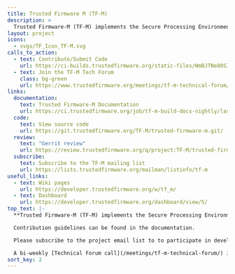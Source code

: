 ```yaml
---
title: Trusted Firmware M (TF-M)
description: >
  Trusted Firmware-M (TF-M) implements the Secure Processing Environment (SPE) for Armv8-M, Armv8.1-M architectures or dual-core platforms.
layout: project
icons:
  - svgs/TF_Icon_TF-M.svg
calls_to_action:
  - text: Contribute/Submit Code
    url: https://ci-builds.trustedfirmware.org/static-files/WmBJTNe80SIPX1mx4yVkyxdzgDV2-JiTIoT_ydRAXUsxNjIxMzg5MDM3MDc5Ojk6YW5vbnltb3VzOmpvYi90Zi1tLWJ1aWxkLWRvY3MtbmlnaHRseS9sYXN0U3RhYmxlQnVpbGQvYXJ0aWZhY3Q=/trusted-firmware-m/build/docs/user_guide/html/docs/contributing/contributing_process.html
  - text: Join the TF-M Tech Forum
    class: bg-green
    url: https://www.trustedfirmware.org/meetings/tf-m-technical-forum/
links:
  documentation:
    text: Trusted Firmware-M Documentation
    url: https://ci.trustedfirmware.org/job/tf-m-build-docs-nightly/lastStableBuild/artifact/trusted-firmware-m/build/docs/user_guide/html/index.html
  code:
    text: View source code
    url: https://git.trustedfirmware.org/TF-M/trusted-firmware-m.git/
  review:
    text: "Gerrit review"
    url: https://review.trustedfirmware.org/q/project:TF-M/trusted-firmware-m
  subscribe:
    text: Subscribe to the TF-M mailing list
    url: https://lists.trustedfirmware.org/mailman/listinfo/tf-m
useful_links:
  - text: Wiki pages
    url: https://developer.trustedfirmware.org/w/tf_m/
  - text: Dashboard
    url: https://developer.trustedfirmware.org/dashboard/view/5/
top_text: |-
  **Trusted Firmware-M (TF-M) implements the Secure Processing Environment (SPE) for Armv8-M, Armv8.1-M architectures (e.g. the Cortex-M33, Cortex-M23, Cortex-M55 processors) or dual-core platforms. It is the platform security architecture reference implementation aligning with PSA Certified guidelines, enabling chips, Real Time Operating Systems and devices to become PSA Certified.**

  Contribution guidelines can be found in the documentation.

  Please subscribe to the project email list to to participate in development discussions.

  A bi-weekly [Technical Forum call](/meetings/tf-m-technical-forum/) is held to discuss technical subjects.
sort_key: 2
---
```

